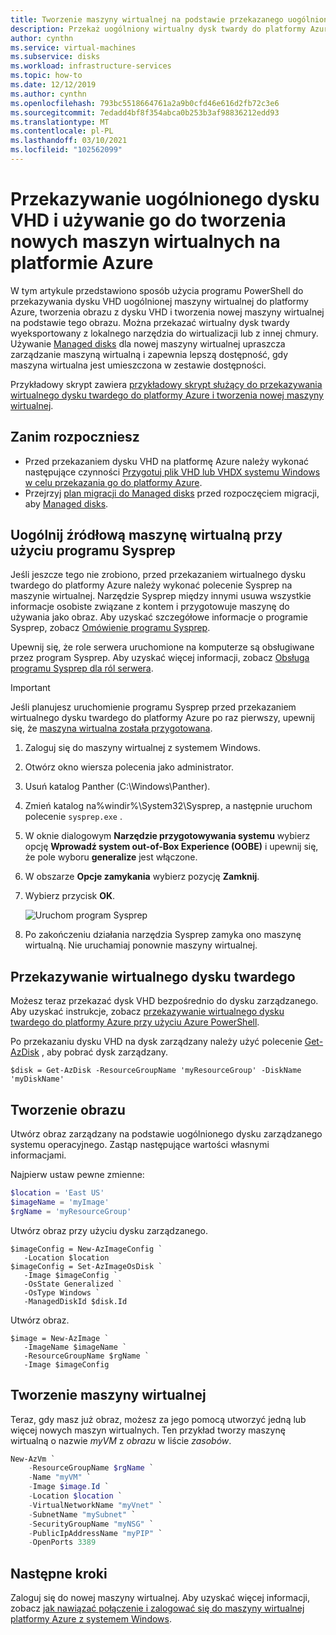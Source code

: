 ```yaml
---
title: Tworzenie maszyny wirtualnej na podstawie przekazanego uogólnionego wirtualnego dysku twardego
description: Przekaż uogólniony wirtualny dysk twardy do platformy Azure i użyj go do utworzenia nowych maszyn wirtualnych w modelu wdrażania Menedżer zasobów.
author: cynthn
ms.service: virtual-machines
ms.subservice: disks
ms.workload: infrastructure-services
ms.topic: how-to
ms.date: 12/12/2019
ms.author: cynthn
ms.openlocfilehash: 793bc5518664761a2a9b0cfd46e616d2fb72c3e6
ms.sourcegitcommit: 7edadd4bf8f354abca0b253b3af98836212edd93
ms.translationtype: MT
ms.contentlocale: pl-PL
ms.lasthandoff: 03/10/2021
ms.locfileid: "102562099"
---
```

# <a name="upload-a-generalized-vhd-and-use-it-to-create-new-vms-in-azure"></a>Przekazywanie uogólnionego dysku VHD i używanie go do tworzenia nowych maszyn wirtualnych na platformie Azure

W tym artykule przedstawiono sposób użycia programu PowerShell do przekazywania dysku VHD uogólnionej maszyny wirtualnej do platformy Azure, tworzenia obrazu z dysku VHD i tworzenia nowej maszyny wirtualnej na podstawie tego obrazu. Można przekazać wirtualny dysk twardy wyeksportowany z lokalnego narzędzia do wirtualizacji lub z innej chmury. Używanie [Managed disks](../managed-disks-overview.md) dla nowej maszyny wirtualnej upraszcza zarządzanie maszyną wirtualną i zapewnia lepszą dostępność, gdy maszyna wirtualna jest umieszczona w zestawie dostępności. 

Przykładowy skrypt zawiera [przykładowy skrypt służący do przekazywania wirtualnego dysku twardego do platformy Azure i tworzenia nowej maszyny wirtualnej](/previous-versions/azure/virtual-machines/scripts/virtual-machines-windows-powershell-upload-generalized-script).

## <a name="before-you-begin"></a>Zanim rozpoczniesz

- Przed przekazaniem dysku VHD na platformę Azure należy wykonać następujące czynności [Przygotuj plik VHD lub VHDX systemu Windows w celu przekazania go do platformy Azure](prepare-for-upload-vhd-image.md).
- Przejrzyj [plan migracji do Managed disks](on-prem-to-azure.md#plan-for-the-migration-to-managed-disks) przed rozpoczęciem migracji, aby [Managed disks](../managed-disks-overview.md).

 
## <a name="generalize-the-source-vm-by-using-sysprep"></a>Uogólnij źródłową maszynę wirtualną przy użyciu programu Sysprep

Jeśli jeszcze tego nie zrobiono, przed przekazaniem wirtualnego dysku twardego do platformy Azure należy wykonać polecenie Sysprep na maszynie wirtualnej. Narzędzie Sysprep między innymi usuwa wszystkie informacje osobiste związane z kontem i przygotowuje maszynę do używania jako obraz. Aby uzyskać szczegółowe informacje o programie Sysprep, zobacz [Omówienie programu Sysprep](/windows-hardware/manufacture/desktop/sysprep--system-preparation--overview).

Upewnij się, że role serwera uruchomione na komputerze są obsługiwane przez program Sysprep. Aby uzyskać więcej informacji, zobacz [Obsługa programu Sysprep dla ról serwera](/windows-hardware/manufacture/desktop/sysprep-support-for-server-roles).

> [!IMPORTANT]
> Jeśli planujesz uruchomienie programu Sysprep przed przekazaniem wirtualnego dysku twardego do platformy Azure po raz pierwszy, upewnij się, że [maszyna wirtualna została przygotowana](prepare-for-upload-vhd-image.md). 
> 
> 

1. Zaloguj się do maszyny wirtualnej z systemem Windows.
1. Otwórz okno wiersza polecenia jako administrator. 
1. Usuń katalog Panther (C:\Windows\Panther).
1. Zmień katalog na%windir%\System32\Sysprep, a następnie uruchom polecenie `sysprep.exe` .
1. W oknie dialogowym **Narzędzie przygotowywania systemu** wybierz opcję **Wprowadź system out-of-Box Experience (OOBE)** i upewnij się, że pole wyboru **generalize** jest włączone.
1. W obszarze **Opcje zamykania** wybierz pozycję **Zamknij**.
1. Wybierz przycisk **OK**.
   
    ![Uruchom program Sysprep](./media/upload-generalized-managed/sysprepgeneral.png)
1. Po zakończeniu działania narzędzia Sysprep zamyka ono maszynę wirtualną. Nie uruchamiaj ponownie maszyny wirtualnej.


## <a name="upload-the-vhd"></a>Przekazywanie wirtualnego dysku twardego 

Możesz teraz przekazać dysk VHD bezpośrednio do dysku zarządzanego. Aby uzyskać instrukcje, zobacz [przekazywanie wirtualnego dysku twardego do platformy Azure przy użyciu Azure PowerShell](disks-upload-vhd-to-managed-disk-powershell.md).



Po przekazaniu dysku VHD na dysk zarządzany należy użyć polecenie [Get-AzDisk](/powershell/module/az.compute/get-azdisk) , aby pobrać dysk zarządzany.

```azurepowershell-interactive
$disk = Get-AzDisk -ResourceGroupName 'myResourceGroup' -DiskName 'myDiskName'
```

## <a name="create-the-image"></a>Tworzenie obrazu
Utwórz obraz zarządzany na podstawie uogólnionego dysku zarządzanego systemu operacyjnego. Zastąp następujące wartości własnymi informacjami.

Najpierw ustaw pewne zmienne:

```powershell
$location = 'East US'
$imageName = 'myImage'
$rgName = 'myResourceGroup'
```

Utwórz obraz przy użyciu dysku zarządzanego.

```azurepowershell-interactive
$imageConfig = New-AzImageConfig `
   -Location $location
$imageConfig = Set-AzImageOsDisk `
   -Image $imageConfig `
   -OsState Generalized `
   -OsType Windows `
   -ManagedDiskId $disk.Id
```

Utwórz obraz.

```azurepowershell-interactive
$image = New-AzImage `
   -ImageName $imageName `
   -ResourceGroupName $rgName `
   -Image $imageConfig
```

## <a name="create-the-vm"></a>Tworzenie maszyny wirtualnej

Teraz, gdy masz już obraz, możesz za jego pomocą utworzyć jedną lub więcej nowych maszyn wirtualnych. Ten przykład tworzy maszynę wirtualną o nazwie *myVM* z *obrazu* w liście *zasobów*.


```powershell
New-AzVm `
    -ResourceGroupName $rgName `
    -Name "myVM" `
    -Image $image.Id `
    -Location $location `
    -VirtualNetworkName "myVnet" `
    -SubnetName "mySubnet" `
    -SecurityGroupName "myNSG" `
    -PublicIpAddressName "myPIP" `
    -OpenPorts 3389
```


## <a name="next-steps"></a>Następne kroki

Zaloguj się do nowej maszyny wirtualnej. Aby uzyskać więcej informacji, zobacz [jak nawiązać połączenie i zalogować się do maszyny wirtualnej platformy Azure z systemem Windows](connect-logon.md).